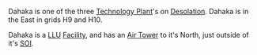 Dahaka is one of the three
[Technology Plant](../locations/Technology_Plant.md)'s on
[Desolation](../locations/Oshur.md#Desolation). Dahaka is in the East in grids
H9 and H10.

Dahaka is a [LLU](../terminology/Lattice_Logic_Unit.md)
[Facility](../locations/Facilities.md), and has an
[Air Tower](../locations/Air_tower.md) to it's North, just outside of it's
[SOI](../locations/Sphere_of_Influence.md).

<!--[Category:Facilities](Category:Facilities.md)-->
